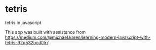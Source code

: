 # tetris
tetris in javascript

This app was built with assistance from https://medium.com/@michael.karen/learning-modern-javascript-with-tetris-92d532bcd057.
